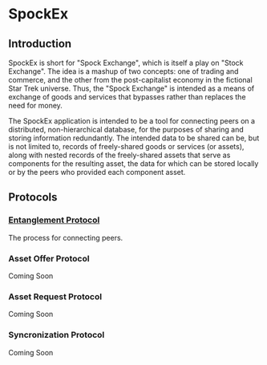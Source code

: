 # SpockEx

## Introduction

SpockEx is short for "Spock Exchange", which is itself a play on "Stock Exchange". The idea is a mashup of two concepts: one of trading and commerce, and the other from the post-capitalist economy in the fictional Star Trek universe. Thus, the "Spock Exchange" is intended as a means of exchange of goods and services that bypasses rather than replaces the need for money.

The SpockEx application is intended to be a tool for connecting peers on a distributed, non-hierarchical database, for the purposes of sharing and storing information redundantly. The intended data to be shared can be, but is not limited to, records of freely-shared goods or services (or assets), along with nested records of the freely-shared assets that serve as components for the resulting asset, the data for which can be stored locally or by the peers who provided each component asset.

## Protocols

### [Entanglement Protocol](docs/Entanglement.md)

The process for connecting peers.

### Asset Offer Protocol

Coming Soon

### Asset Request Protocol

Coming Soon

### Syncronization Protocol

Coming Soon
